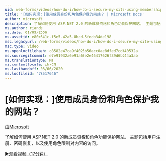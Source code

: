 ```yaml
---
uid: web-forms/videos/how-do-i/how-do-i-secure-my-site-using-membership-and-roles
title: '[如何实现：]使用成员身份和角色保护我的网站？ | Microsoft Docs'
author: microsoft
description: 了解如何使用 ASP.NET 2.0 的新成员资格和角色功能保护网站。 主题包括用户注册、密码恢复和 restricti 。
ms.author: riande
ms.date: 01/09/2006
ms.assetid: e80c641c-f5e5-42a5-8bcd-5fecb34de198
msc.legacyurl: /web-forms/videos/how-do-i/how-do-i-secure-my-site-using-membership-and-roles
msc.type: video
ms.openlocfilehash: c8582e47ca9f4025b56acc0ae8dfed7cdf40532a
ms.sourcegitcommit: e7e91932a6e91a63e2e46417626f39d6b244a3ab
ms.translationtype: MT
ms.contentlocale: zh-CN
ms.lasthandoff: 03/06/2020
ms.locfileid: "78517646"
---
```

# <a name="how-do-i-secure-my-site-using-membership-and-roles"></a>[如何实现：]使用成员身份和角色保护我的网站？

由[Microsoft](https://github.com/microsoft)

了解如何使用 ASP.NET 2.0 的新成员资格和角色功能保护网站。 主题包括用户注册、密码恢复，以及使用角色限制对内容的访问。

[&#9654;观看视频（17分钟）](https://channel9.msdn.com/Blogs/ASP-NET-Site-Videos/how-do-i-secure-my-site-using-membership-and-roles)
